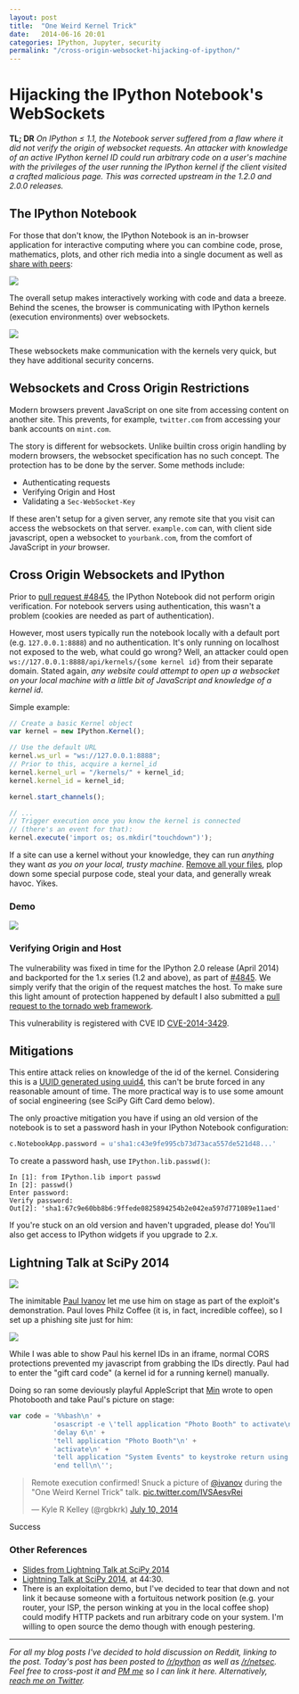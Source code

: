 ```yaml
---
layout: post
title:  "One Weird Kernel Trick"
date:   2014-06-16 20:01
categories: IPython, Jupyter, security
permalink: "/cross-origin-websocket-hijacking-of-ipython/"
---
```


# Hijacking the IPython Notebook's WebSockets

**TL; DR** *On IPython ≤ 1.1, the Notebook server suffered from a flaw where it did not verify the origin of websocket requests.  An attacker with knowledge of an active IPython kernel ID could run arbitrary code on a user's machine with the privileges of the user running the IPython kernel if the client visited a crafted malicious page.  This was corrected upstream in the 1.2.0 and 2.0.0 releases.*

## The IPython Notebook

For those that don't know, the IPython Notebook is an in-browser application for interactive computing where you can combine code, prose, mathematics, plots, and other rich media into a single document as well as  [share with peers](http://nbviewer.ipython.org/):

![](https://d23f6h5jpj26xu.cloudfront.net/rxluj5w6w1li9q_small.png)

The overall setup makes interactively working with code and data a breeze. Behind the scenes, the browser is communicating with IPython kernels (execution environments) over websockets.

![](https://d23f6h5jpj26xu.cloudfront.net/huzp0asjwourg_small.png)

These websockets make communication with the kernels very quick, but they have additional security concerns.

## Websockets and Cross Origin Restrictions

Modern browsers prevent JavaScript on one site from accessing content on another site. This prevents, for example, `twitter.com` from accessing your bank accounts on `mint.com`.

<script>
// Insert diagram of CORS
</script>

The story is different for websockets. Unlike builtin cross origin handling by modern browsers, the websocket specification has no such concept. The protection has to be done by the server. Some methods include:

* Authenticating requests
* Verifying Origin and Host
* Validating a `Sec-WebSocket-Key`

If these aren't setup for a given server, any remote site that you visit can access the websockets on that server. `example.com` can, with client side javascript, open a websocket to `yourbank.com`, from the comfort of JavaScript in *your* browser.

## Cross Origin Websockets and IPython

Prior to [pull request #4845](https://github.com/ipython/ipython/pull/4845), the IPython Notebook did not perform origin verification. For notebook servers using authentication, this wasn't a problem (cookies are needed as part of authentication).

However, most users typically run the notebook locally with a default port (e.g. `127.0.0.1:8888`) and no authentication. It's only running on localhost not exposed to the web, what could go wrong? Well, an attacker could open `ws://127.0.0.1:8888/api/kernels/{some kernel id}` from their separate domain. Stated again, *any website could attempt to open up a websocket on your local machine with a little bit of JavaScript and knowledge of a kernel id*.

Simple example:

```JavaScript
// Create a basic Kernel object
var kernel = new IPython.Kernel();

// Use the default URL
kernel.ws_url = "ws://127.0.0.1:8888";
// Prior to this, acquire a kernel_id
kernel.kernel_url = "/kernels/" + kernel_id;
kernel.kernel_id = kernel_id;

kernel.start_channels();

// ...
// Trigger execution once you know the kernel is connected
// (there's an event for that):
kernel.execute('import os; os.mkdir("touchdown")');
```

If a site can use a kernel without your knowledge, they can run *anything* they want *as you on your local, trusty machine*. [Remove all your files](http://lambdaops.com/rm-rf-remains), plop down some special purpose code, steal your data, and generally wreak havoc. Yikes.

### Demo

![](http://i.imgur.com/UscjI81.gif)

### Verifying Origin and Host

The vulnerability was fixed in time for the IPython 2.0 release (April 2014) and backported for the 1.x series (1.2 and above), as part of [#4845](https://github.com/ipython/ipython/pull/4845). We simply verify that the origin of the request matches the host. To make sure this light amount of protection happened by default I also submitted a [pull request to the tornado web framework](https://github.com/tornadoweb/tornado/pull/980).

This vulnerability is registered with 
CVE ID [CVE-2014-3429](http://cve.mitre.org/cgi-bin/cvename.cgi?name=CVE-2014-3429).

## Mitigations

This entire attack relies on knowledge of the id of the kernel. Considering this is a [UUID generated using uuid4](https://github.com/ipython/ipython/blob/rel-1.1.0/IPython/kernel/multikernelmanager.py#L105), this can't be brute forced in any reasonable amount of time. The more practical way is to use some amount of social engineering (see SciPy Gift Card demo below).

The only proactive mitigation you have if using an old version of the notebook is to set a password hash in your IPython Notebook configuration:

```python
c.NotebookApp.password = u'sha1:c43e9fe995cb73d73aca557de521d48...'
```

To create a password hash, use `IPython.lib.passwd()`:

```
In [1]: from IPython.lib import passwd
In [2]: passwd()
Enter password:
Verify password:
Out[2]: 'sha1:67c9e60bb8b6:9ffede0825894254b2e042ea597d771089e11aed'
```

If you're stuck on an old version and haven't upgraded, please do! You'll also get access to IPython widgets if you upgrade to 2.x. 

## Lightning Talk at SciPy 2014

![](https://d23f6h5jpj26xu.cloudfront.net/vg8f9kjehosdcq_small.png)

The inimitable [Paul Ivanov](https://twitter.com/ivanov) let me use him on stage as part of the exploit's demonstration. Paul loves Philz Coffee (it is, in fact, incredible coffee), so I set up a phishing site just for him:

![](https://d23f6h5jpj26xu.cloudfront.net/wsy2vdai9lbbxg_small.png)

While I was able to show Paul his kernel IDs in an iframe, normal CORS protections prevented my javascript from grabbing the IDs directly. Paul had to enter the "gift card code" (a kernel id for a running kernel) manually.

Doing so ran some deviously playful AppleScript that [Min](https://twitter.com/minrk) wrote to open Photobooth and take Paul's picture on stage:

```JavaScript
var code = '%%bash\n' +
           'osascript -e \'tell application "Photo Booth" to activate\n' + 
           'delay 6\n' + 
           'tell application "Photo Booth"\n' +
           'activate\n' + 
           'tell application "System Events" to keystroke return using {command down}\n' + 
           'end tell\n\'';
```

<blockquote class="twitter-tweet" lang="en"><p>Remote execution confirmed! Snuck a picture of <a href="https://twitter.com/ivanov">@ivanov</a> during the &quot;One Weird Kernel Trick&quot; talk. <a href="http://t.co/IVSAesvRei">pic.twitter.com/IVSAesvRei</a></p>&mdash; Kyle R Kelley (@rgbkrk) <a href="https://twitter.com/rgbkrk/statuses/487363111897145345">July 10, 2014</a></blockquote>
<script async src="//platform.twitter.com/widgets.js" charset="utf-8"></script>

Success

### Other References

* [Slides from Lightning Talk at SciPy 2014](https://speakerdeck.com/rgbkrk/one-weird-kernel-trick-hijacking-ipython-websockets)
* [Lightning Talk at SciPy 2014](http://youtu.be/ln4nE_EVDCg?t=44m30s), at 44:30.
* There is an exploitation demo, but I've decided to tear that down and not link it because someone with a fortuitous network position (e.g. your router, your ISP, the person winking at you in the local coffee shop) could modify HTTP packets and run arbitrary code on your system. I'm willing to open source the demo though with enough pestering.

---------

*For all my blog posts I've decided to hold discussion on Reddit, linking to the post. Today's post has been posted to [/r/python](http://www.reddit.com/r/Python/comments/2am4le/vulnerability_in_ipython_notebook_11_cross_origin/) as well as [/r/netsec](http://www.reddit.com/r/netsec/comments/2ao18a/cross_site_websocket_hijacking_of_localhost_via/). Feel free to cross-post it and [PM me](http://www.reddit.com/message/compose/?to=lambdaops) so I can link it here. Alternatively, [reach me on Twitter](https://twitter.com/rgbkrk).*
